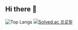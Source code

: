 ## Hi there 👋

<!--
**PGH0621/PGH0621** is a ✨ _special_ ✨ repository because its `README.md` (this file) appears on your GitHub profile.

Here are some ideas to get you started:

- 🔭 I’m currently working on ...
- 🌱 I’m currently learning ...
- 👯 I’m looking to collaborate on ...
- 🤔 I’m looking for help with ...
- 💬 Ask me about ...
- 📫 How to reach me: ...
- 😄 Pronouns: ...
- ⚡ Fun fact: ...
-->
![Top Langs](https://github-readme-stats.vercel.app/api/top-langs/?username=PGH0621&layout=compact&exclude_repo=forked-repo1,forked-repo2)
[![Solved.ac
프로필](http://mazassumnida.wtf/api/generate_badge?boj=rmsgh0621)](https://solved.ac/rmsgh0621)
